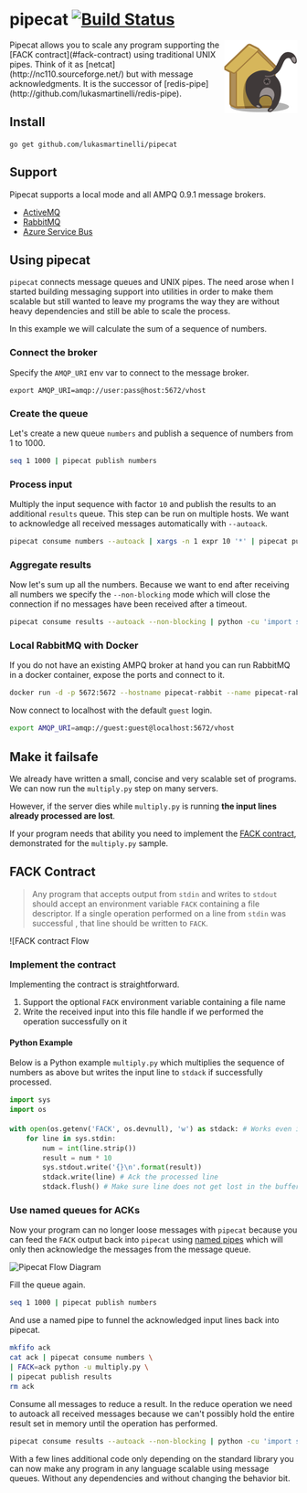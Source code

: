 # pipecat [![Build Status](https://travis-ci.org/lukasmartinelli/pipecat.svg?branch=master)](https://travis-ci.org/lukasmartinelli/pipecat)

<img align="right" alt="pipecat" src="pipecat.png" />
Pipecat allows you to scale any program supporting the [FACK contract](#fack-contract)
using traditional UNIX pipes.
Think of it as [netcat](http://nc110.sourceforge.net/)
but with message acknowledgments.
It is the successor of [redis-pipe](http://github.com/lukasmartinelli/redis-pipe).

## Install

```
go get github.com/lukasmartinelli/pipecat
```

## Support

Pipecat supports a local mode and all AMPQ 0.9.1 message brokers.

- [ActiveMQ](http://activemq.apache.org/)
- [RabbitMQ](https://www.rabbitmq.com/)
- [Azure Service Bus](https://azure.microsoft.com/en-us/services/service-bus/)

## Using pipecat

`pipecat` connects message queues and UNIX pipes.
The need arose when I started building messaging support into
utilities in order to make them scalable but still wanted to leave my programs the way they are without heavy dependencies and still be able to scale the process.

In this example we will calculate the sum of a sequence of numbers.

### Connect the broker

Specify the `AMQP_URI` env var to connect to the message broker.

```
export AMQP_URI=amqp://user:pass@host:5672/vhost
```

### Create the queue

Let's create a new queue `numbers` and publish a sequence of numbers from 1 to 1000.

```bash
seq 1 1000 | pipecat publish numbers
```

### Process input

Multiply the input sequence with factor `10` and publish the results to an additional `results` queue.
This step can be run on multiple hosts.
We want to acknowledge all received messages automatically with `--autoack`.

```bash
pipecat consume numbers --autoack | xargs -n 1 expr 10 '*' | pipecat publish results
```

### Aggregate results

Now let's sum up all the numbers. Because we want to end after receiving all numbers we specify the `--non-blocking` mode which will close the connection if no messages have been received after a timeout.

```bash
pipecat consume results --autoack --non-blocking | python -cu 'import sys; print(sum(map(int, sys.stdin)))'
```

### Local RabbitMQ with Docker

If you do not have an existing AMPQ broker at hand you can run
RabbitMQ in a docker container, expose the ports and connect to it.

```bash
docker run -d -p 5672:5672 --hostname pipecat-rabbit --name pipecat-rabbit rabbitmq:3
```

Now connect to localhost with the default `guest` login.

```bash
export AMQP_URI=amqp://guest:guest@localhost:5672/vhost
```


## Make it failsafe

We already have written a small, concise and very
scalable set of programs. We can now run the `multiply.py`
step on many servers.

However, if the server dies while `multiply.py` is
running **the input lines already processed are lost**.

If your program needs that ability you need to implement
the [FACK contract](#fack-contract), demonstrated for the `multiply.py` sample.

## FACK Contract

> Any program that accepts output from `stdin` and writes to `stdout`
  should accept an environment variable `FACK` containing a file descriptor.
  If a single operation performed on a line from `stdin` was successful ,
  that line should be written to `FACK`.

![FACK contract Flow

### Implement the contract

Implementing the contract is straightforward.

1. Support the optional `FACK` environment variable containing a file name
2. Write the received input into this file handle if we
   performed the operation successfully on it

#### Python Example

Below is a Python example `multiply.py` which multiplies the sequence of numbers as above
but writes the input line to `stdack` if successfully processed.


```python
import sys
import os

with open(os.getenv('FACK', os.devnull), 'w') as stdack: # Works even if FACK is not set
    for line in sys.stdin:
        num = int(line.strip())
        result = num * 10
        sys.stdout.write('{}\n'.format(result))
        stdack.write(line) # Ack the processed line
        stdack.flush() # Make sure line does not get lost in the buffer
```

### Use named queues for ACKs

Now your program can no longer loose messages with `pipecat` because
you can feed the `FACK` output back into `pipecat`
using [named pipes](http://thorstenball.com/blog/2013/08/11/named-pipes/)
which will only then acknowledge the messages from the message queue.

![Pipecat Flow Diagram](diagrams/pipecat_flow.png)

Fill the queue again.

```bash
seq 1 1000 | pipecat publish numbers
```

And use a named pipe to funnel the acknowledged input lines back into
pipecat.

```bash
mkfifo ack
cat ack | pipecat consume numbers \
| FACK=ack python -u multiply.py \
| pipecat publish results
rm ack
```

Consume all messages to reduce a result.
In the reduce operation we need to autoack all received messages
because we can't possibly hold the entire result set in memory until the
operation has performed.

```bash
pipecat consume results --autoack --non-blocking | python -cu 'import sys; print(sum(map(int, sys.stdin)))'
```

With a few lines additional code only depending on the standard library
you can now make any program in any language scalable using message queues.
Without any dependencies and without changing the behavior bit.
